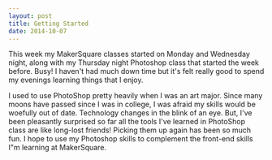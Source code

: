 ```yaml
---
layout: post
title: Getting Started
date: 2014-10-07
---
```


This week my MakerSquare classes started on Monday and Wednesday night, along with my Thursday night Photoshop class that started the week before. Busy! I haven't had much down time but it's felt really good to spend my evenings learning things that I enjoy.

I used to use PhotoShop pretty heavily when I was an art major. Since many moons have passed since I was in college, I was afraid my skills would be woefully out of date. Technology changes in the blink of an eye. But, I've been pleasantly surprised so far all the tools I've learned in PhotoShop class are like long-lost friends! Picking them up again has been so much fun. I hope to use my Photoshop skills to complement the front-end skills I"m learning at MakerSquare.